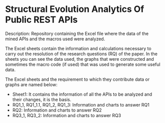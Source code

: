 # Structural Evolution Analytics Of Public REST APIs
Description: Repository containing the Excel file where the data of the mined APIs and the macros used were analyzed.

The Excel sheets contain the information and calculations necessary to carry out the resolution of the research questions (RQ) of the paper. In the sheets you can see the data used, the graphs that were constructed and sometimes the macro code (if used) that was used to generate some useful data.

The Excel sheets and the requirement to which they contribute data or graphs are named below:

- Sheet1: It contains the information of all the APIs to be analyzed and their changes, it is the basis.
- RQ1_1, RQ1_1.1, RQ1_2, RQ1_3: Information and charts to answer RQ1
- RQ2: Information and charts to answer RQ2
- RQ3_1, RQ3_2: Information and charts to answer RQ3
